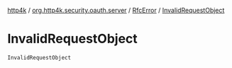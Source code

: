 [http4k](../../index.md) / [org.http4k.security.oauth.server](../index.md) / [RfcError](index.md) / [InvalidRequestObject](./-invalid-request-object.md)

# InvalidRequestObject

`InvalidRequestObject`